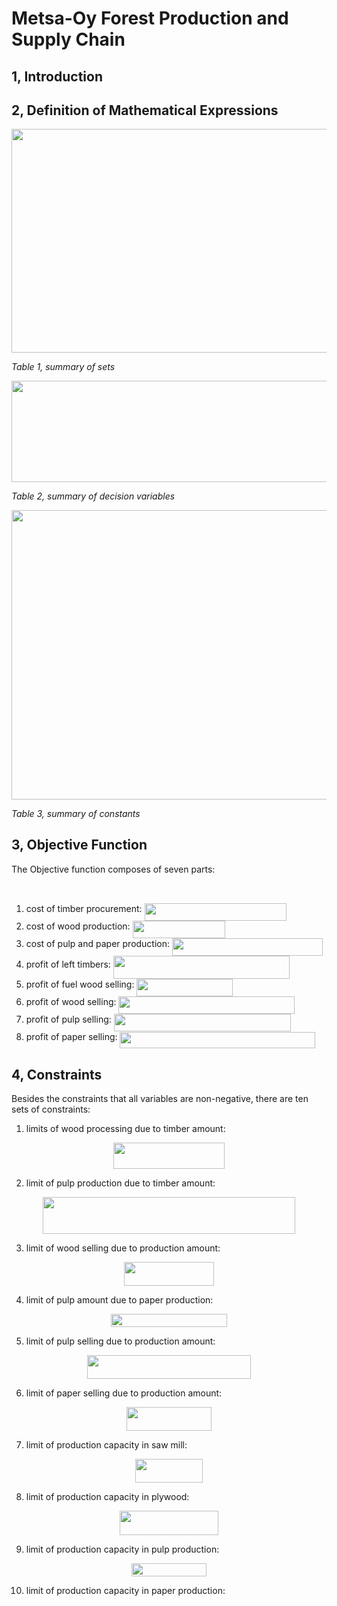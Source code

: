 
# Metsa-Oy Forest Production and Supply Chain

## 1, Introduction

## 2, Definition of Mathematical Expressions

<p align="center"><img src="/examples/linear/tex/8bddddb32ef95a899a679dd665fbdbde.svg?invert_in_darkmode&sanitize=true" align=middle width=675.18395835pt height=357.51909599999993pt/></p>

_Table 1, summary of sets_

<p align="center"><img src="/examples/linear/tex/b4ca526a841945d6eda9e6decd2b32d2.svg?invert_in_darkmode&sanitize=true" align=middle width=600.88377195pt height=162.41008575pt/></p>

_Table 2, summary of decision variables_

<p align="center"><img src="/examples/linear/tex/3ec0498a03292e38dd8c4fc8a563c3a6.svg?invert_in_darkmode&sanitize=true" align=middle width=672.1818311999999pt height=462.78645599999993pt/></p>

_Table 3, summary of constants_

## 3, Objective Function

The Objective function composes of seven parts:

<p align="center"><img src="/examples/linear/tex/b47bd68f22e7dcf085c3ab6c5d60db32.svg?invert_in_darkmode&sanitize=true" align=middle width=447.76056765pt height=17.9744895pt/></p>

1. cost of timber procurement: <img src="/examples/linear/tex/3105ef12d4124914bdf6eca550abd4f4.svg?invert_in_darkmode&sanitize=true" align=middle width=227.23550519999995pt height=27.91243950000002pt/>
2. cost of wood production: <img src="/examples/linear/tex/1e00f4a6a4054fc7e82e0ceb70415bf9.svg?invert_in_darkmode&sanitize=true" align=middle width=148.89015239999998pt height=27.91243950000002pt/>
3. cost of pulp and paper production: <img src="/examples/linear/tex/0eb6e878fc02e30a9498da6da53e2683.svg?invert_in_darkmode&sanitize=true" align=middle width=241.48708485000003pt height=27.6567522pt/>
4. profit of left timbers: <img src="/examples/linear/tex/2266dd63ff97aee78dc1afe07dea1f42.svg?invert_in_darkmode&sanitize=true" align=middle width=282.37581405000003pt height=37.80850590000001pt/>
5. profit of fuel wood selling: <img src="/examples/linear/tex/1b659a4d826919922811b7d275bf2e58.svg?invert_in_darkmode&sanitize=true" align=middle width=153.77517044999996pt height=27.91243950000002pt/>
6. profit of wood selling: <img src="/examples/linear/tex/32ca75984f86e56e01c418b7f6d5ef0f.svg?invert_in_darkmode&sanitize=true" align=middle width=281.8592964pt height=27.91243950000002pt/>
7. profit of pulp selling: <img src="/examples/linear/tex/39b6d494aa52f9c75518cf3e6269dd88.svg?invert_in_darkmode&sanitize=true" align=middle width=283.33392285pt height=27.91243950000002pt/>
8. profit of paper selling: <img src="/examples/linear/tex/92ca546912179d9956f45eddf58b3232.svg?invert_in_darkmode&sanitize=true" align=middle width=312.3548339999999pt height=25.70766330000001pt/>

## 4, Constraints

Besides the constraints that all variables are non-negative, there are ten sets of constraints:

1. limits of wood processing due to timber amount:

<p align="center"><img src="/examples/linear/tex/be71294c428b4264e0fba57c44b04bb4.svg?invert_in_darkmode&sanitize=true" align=middle width=177.2920248pt height=41.9486826pt/></p>

2. limit of pulp production due to timber amount:

<p align="center"><img src="/examples/linear/tex/29ea5580ef018de33d61f4cad6b78e7e.svg?invert_in_darkmode&sanitize=true" align=middle width=404.8505472pt height=59.1786591pt/></p>

3. limit of wood selling due to production amount:

<p align="center"><img src="/examples/linear/tex/5b52ce8539f371dda15e492a5a637a95.svg?invert_in_darkmode&sanitize=true" align=middle width=144.5759832pt height=37.90293045pt/></p>

4. limit of pulp amount due to paper production:

<p align="center"><img src="/examples/linear/tex/0b1693f36fbcb61a4d51175e6ceb773b.svg?invert_in_darkmode&sanitize=true" align=middle width=185.98139999999998pt height=21.469790099999997pt/></p>

5. limit of pulp selling due to production amount:

<p align="center"><img src="/examples/linear/tex/fef6cb834042954053fc776e2a4e1e54.svg?invert_in_darkmode&sanitize=true" align=middle width=261.82183499999996pt height=37.90293045pt/></p>

6. limit of paper selling due to production amount:

<p align="center"><img src="/examples/linear/tex/98b373f111a64de6fa05473c2941578e.svg?invert_in_darkmode&sanitize=true" align=middle width=135.28984425pt height=37.90293045pt/></p>

7. limit of production capacity in saw mill:

<p align="center"><img src="/examples/linear/tex/9e0b5c9fc8266bed2ebf1fabd3ca182f.svg?invert_in_darkmode&sanitize=true" align=middle width=108.4345977pt height=37.775108249999995pt/></p>

8. limit of production capacity in plywood:

<p align="center"><img src="/examples/linear/tex/fe07094ff82eb5cbe3c99b7598ff71df.svg?invert_in_darkmode&sanitize=true" align=middle width=158.63258565pt height=38.90747685pt/></p>

9. limit of production capacity in pulp production:

<p align="center"><img src="/examples/linear/tex/cc4149a797b3bb04b3bbd2ddfd463412.svg?invert_in_darkmode&sanitize=true" align=middle width=120.86924355pt height=20.95157625pt/></p>

10. limit of production capacity in paper production:

<p align="center"><img src="/examples/linear/tex/2adbbe89b80b1c9fc8ed4da55392c3e6.svg?invert_in_darkmode&sanitize=true" align=middle width=104.07936329999998pt height=14.937954899999998pt/></p>
